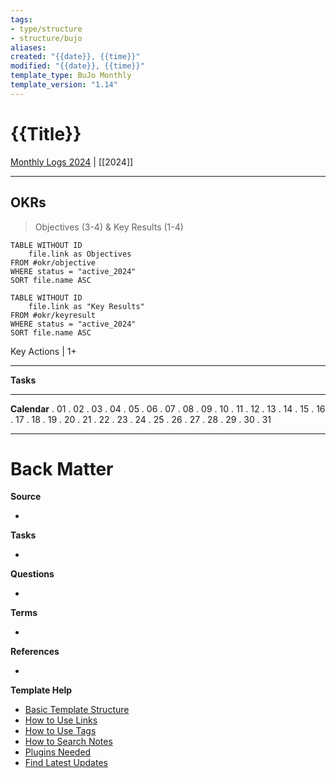 ```yaml
---
tags: 
- type/structure
- structure/bujo
aliases: 
created: "{{date}}, {{time}}"
modified: "{{date}}, {{time}}"
template_type: BuJo Monthly
template_version: "1.14"
---
```

<!--  See "Template Help" below for using properties -->

# {{Title}}

<!-- Main STRUCTURE of my content -->
[Monthly Logs 2024](Monthly%20Logs%202024.md) | [[2024]]
___

## OKRs
> Objectives (3-4) & Key Results (1-4)
<!-- DataView table, use example and modify -->
```dataview
TABLE WITHOUT ID
	file.link as Objectives
FROM #okr/objective 
WHERE status = "active_2024"
SORT file.name ASC
```

```dataview
TABLE WITHOUT ID
	file.link as "Key Results"
FROM #okr/keyresult 
WHERE status = "active_2024"
SORT file.name ASC
```

Key Actions | 1+

___

**Tasks**


___

**Calendar**
. 01
. 02 
. 03
. 04
. 05
. 06
. 07
. 08
. 09
. 10
. 11
. 12
. 13
. 14
. 15
. 16
. 17
. 18 
. 19
. 20
. 21
. 22
. 23
. 24
. 25
. 26 
. 27
. 28
. 29
. 30
. 31

***
# Back Matter
**Source**
<!-- Always keep a link to the source- --> 
- 

**Tasks**
<!-- What remains to be done with this note? --> 
- 

**Questions**
<!-- What remains for you to consider? --> 
- 

**Terms**
<!-- Links to definition pages. -->
- 

**References**
<!-- Links to pages not referenced in the content. -->
- 

**Template Help**
<!-- Links to external help pages on GitHub. -->
- [Basic Template Structure](https://github.com/groepl/Obsidian-Templates#basic-template-structure)
- [How to Use Links](https://github.com/groepl/Obsidian-Templates#how-to-use-links)
- [How to Use Tags](https://github.com/groepl/Obsidian-Templates#how-to-use-tags)
- [How to Search Notes](https://github.com/groepl/Obsidian-Templates#how-to-search-notes)
- [Plugins Needed](https://github.com/groepl/Obsidian-Templates#obsidian-plugins-needed)
- [Find Latest Updates](https://github.com/groepl/Obsidian-Templates)
